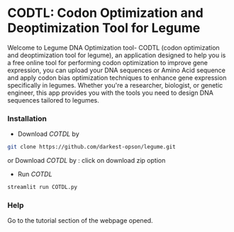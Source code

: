 # CODTL: Codon Optimization and Deoptimization Tool for Legume

Welcome to Legume DNA Optimization tool- CODTL (codon optimization and deoptimization tool for legume), an application designed to help you is a free online tool for performing codon optimization to improve gene expression, you can upload your DNA sequences or Amino Acid sequence and apply codon bias optimization techniques to enhance gene expression specifically in legumes. Whether you're a researcher, biologist, or genetic engineer, this app provides you with the tools you need to design DNA sequences tailored to legumes.

### Installation

  - Download *COTDL* by 
  ```sh
  git clone https://github.com/darkest-opson/legume.git
  ```
or
Download *COTDL* by : click on download zip option
  

 - Run *COTDL*
  ```sh
  streamlit run COTDL.py
  ```

### Help 

 Go to the tutorial section of the webpage opened.

